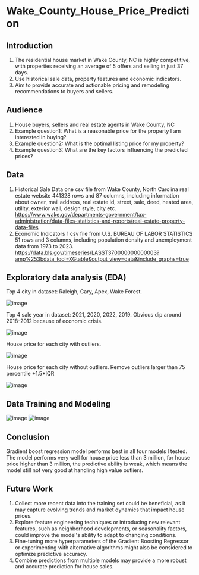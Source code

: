 # Wake_County_House_Price_Prediction
## Introduction
1. The residential house market in Wake County, NC is highly competitive, with properties receiving an average of 5 offers and selling in just 37 days. 
2. Use historical sale data, property features and economic indicators.
3. Aim to provide accurate and actionable pricing and remodeling recommendations to buyers and sellers.
## Audience
1. House buyers, sellers and real estate agents in Wake County, NC 
2. Example question1: What is a reasonable price for the property I am interested in buying? 
3. Example question2: What is the optimal listing price for my property? 
4. Example question3: What are the key factors influencing the predicted prices?
## Data
1. Historical Sale Data
one csv file from Wake County, North Carolina real estate website
441328 rows and 87 columns, including information about owner, mail address, real estate id, street, sale, deed, heated area, utility, exterior wall, design style, city etc.
https://www.wake.gov/departments-government/tax-administration/data-files-statistics-and-reports/real-estate-property-data-files
2. Economic Indicators
1 csv file from U.S. BUREAU OF LABOR STATISTICS
51 rows and 3 columns, including population density and unemployment data from 1973 to 2023.
https://data.bls.gov/timeseries/LASST370000000000003?amp%253bdata_tool=XGtable&output_view=data&include_graphs=true
## Exploratory data analysis (EDA)

Top 4 city in dataset: Raleigh, Cary, Apex, Wake Forest.

![image](https://github.com/tsar1987/Wake_County_House_Price_Prediction/blob/842410a14a1e9cd4d6e3476918dbdf9fe605065b/Figures/house%20dist%20by%20city.png)

Top 4 sale year in dataset: 2021, 2020, 2022, 2019. Obvious dip around 2018-2012 because of economic crisis.

![image](https://github.com/tsar1987/Wake_County_House_Price_Prediction/blob/5fc8eefd106ed11654b19ddfcb2444a3822fa659/Figures/house%20dist%20by%20year.png)

House price for each city with outliers.

![image](https://github.com/tsar1987/Wake_County_House_Price_Prediction/blob/5fc8eefd106ed11654b19ddfcb2444a3822fa659/Figures/boxplot_1.png)

House price for each city without outliers. Remove outliers larger than 75 percentile +1.5*IQR

![image](https://github.com/tsar1987/Wake_County_House_Price_Prediction/blob/5fc8eefd106ed11654b19ddfcb2444a3822fa659/Figures/boxplot_2.png)
## Data Training and Modeling
![image](https://github.com/tsar1987/Wake_County_House_Price_Prediction/blob/5fc8eefd106ed11654b19ddfcb2444a3822fa659/Figures/heatmap.png)
![image](https://github.com/tsar1987/Wake_County_House_Price_Prediction/blob/5fc8eefd106ed11654b19ddfcb2444a3822fa659/Figures/variable%20importance.PNG)
## Conclusion
Gradient boost regression model performs best in all four models I tested. The model performs very well for house price less than 3 million, for house price higher than 3 million, the predictive ability is weak, which means the model still not very good at handling high value outliers.
## Future Work
1. Collect more recent data into the training set could be beneficial, as it may capture evolving trends and market dynamics that impact house prices. 
2. Explore feature engineering techniques or introducing new relevant features, such as neighborhood developments, or seasonality factors, could improve the model's ability to adapt to changing conditions. 
3. Fine-tuning more hyperparameters of the Gradient Boosting Regressor or experimenting with alternative algorithms might also be considered to optimize predictive accuracy. 
4. Combine predictions from multiple models may provide a more robust and accurate prediction for house sales.














